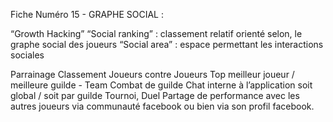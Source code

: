 Fiche Numéro 15 - GRAPHE SOCIAL : 


“Growth Hacking” 
“Social ranking”  : classement relatif orienté selon, le graphe social des joueurs 
“Social area” : espace permettant les interactions sociales

Parrainage 
Classement Joueurs contre Joueurs 
Top meilleur joueur / meilleure guilde - Team 
Combat de guilde 
Chat interne à l’application soit global / soit par guilde 
Tournoi, Duel 
Partage de performance avec les autres joueurs via communauté facebook ou bien via son profil facebook. 

